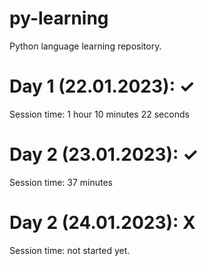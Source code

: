 # py-learning
Python language learning repository.

# Day 1 (22.01.2023): ✓ 
Session time: 1 hour 10 minutes 22 seconds

# Day 2 (23.01.2023): ✓ 
Session time: 37 minutes

# Day 2 (24.01.2023): X 
Session time: not started yet.